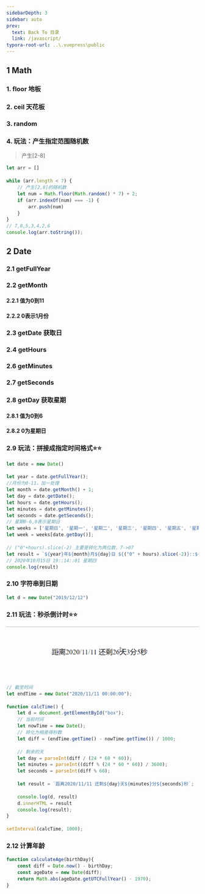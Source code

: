 ```yaml
---
sidebarDepth: 3
sidebar: auto
prev:
  text: Back To 目录
  link: /javascript/
typora-root-url: ..\.vuepress\public
---
```


## 1 Math

### 1. floor 地板

### 2. ceil 天花板

### 3. random

### 4. 玩法：产生指定范围随机数

> 产生[2-8]

```js
let arr = []

while (arr.length < 7) {
    // 产生[2,8]的随机数
    let num = Math.floor(Math.random() * 7) + 2;
    if (arr.indexOf(num) === -1) {
        arr.push(num)
    }
}
// 7,8,5,3,4,2,6
console.log(arr.toString());


```



## 2 Date

### 2.1 getFullYear

### 2.2 getMonth 

#### 2.2.1 值为0到11

#### 2.2.2 0表示1月份

### 2.3 getDate 获取日

### 2.4 getHours

### 2.6 getMinutes

### 2.7 getSeconds

### 2.8 getDay 获取星期

#### 2.8.1 值为0到6

#### 2.8.2  0为星期日

### 2.9 玩法：拼接成指定时间格式⭐⭐

```js
let date = new Date()

let year = date.getFullYear();
//月份为0-11，加一处理
let month = date.getMonth() + 1;
let day = date.getDate();
let hours = date.getHours();
let minutes = date.getMinutes();
let seconds = date.getSeconds();
// 星期0-6,0表示星期日
let weeks = ['星期日', '星期一', '星期二', '星期三', '星期四', '星期五', '星期六'];
let week = weeks[date.getDay()];

// ("0"+hours).slice(-2) 主要是转化为两位数，7->07
let result = `${year}年${month}月${day}日 ${("0" + hours).slice(-2)}::${("0" + minutes).slice(-2)}::${("0" + seconds).slice(-2)} ${week}`;
// 2020年10月15日 19::14::01 星期四
console.log(result)
```



### 2.10 字符串到日期

```js
let d = new Date("2019/12/12")
```



### 2.11 玩法：秒杀倒计时⭐⭐

![](../.vuepress/public/images/javascript/timecalc202010152012.gif)

```javascript
// 截至时间
let endTime = new Date("2020/11/11 00:00:00");

function calcTime() {
    let d = document.getElementById("box");
    // 当前时间
    let nowTime = new Date();
    // 转化为相差得秒数
    let diff = (endTime.getTime() - nowTime.getTime()) / 1000;

    // 剩余的天
    let day = parseInt(diff / (24 * 60 * 60));
    let minutes = parseInt((diff % (24 * 60 * 60)) / 3600);
    let seconds = parseInt(diff % 60);

    let result = `距离2020/11/11 还剩${day}天${minutes}分${seconds}秒`;

    console.log(d, result)
    d.innerHTML = result
    console.log(result);
}

setInterval(calcTime, 1000);
```

### 2.12 计算年龄

```js
function calculateAge(birthDay){
	const diff = Date.now() - birthDay;
    const ageDate = new Date(diff);
    return Math.abs(ageDate.getUTCFullYear() - 1970);
}
```

